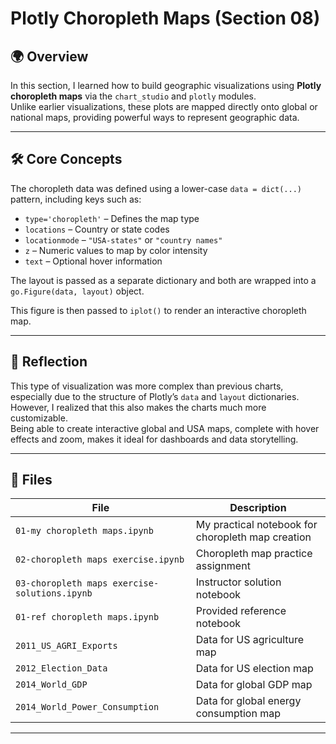 # Plotly Choropleth Maps (Section 08)

## 🌍 Overview

In this section, I learned how to build geographic visualizations using **Plotly choropleth maps** via the `chart_studio` and `plotly` modules.  
Unlike earlier visualizations, these plots are mapped directly onto global or national maps, providing powerful ways to represent geographic data.

---

## 🛠️ Core Concepts

The choropleth data was defined using a lower-case `data = dict(...)` pattern, including keys such as:

- `type='choropleth'` – Defines the map type  
- `locations` – Country or state codes  
- `locationmode` – `"USA-states"` or `"country names"`  
- `z` – Numeric values to map by color intensity  
- `text` – Optional hover information

The layout is passed as a separate dictionary and both are wrapped into a `go.Figure(data, layout)` object.

This figure is then passed to `iplot()` to render an interactive choropleth map.

---

## 💬 Reflection

This type of visualization was more complex than previous charts, especially due to the structure of Plotly’s `data` and `layout` dictionaries.  
However, I realized that this also makes the charts much more customizable.  
Being able to create interactive global and USA maps, complete with hover effects and zoom, makes it ideal for dashboards and data storytelling.

---

## 📂 Files

| File | Description |
|------|-------------|
| `01-my choropleth maps.ipynb` | My practical notebook for choropleth map creation |
| `02-choropleth maps exercise.ipynb` | Choropleth map practice assignment |
| `03-choropleth maps exercise-solutions.ipynb` | Instructor solution notebook |
| `01-ref choropleth maps.ipynb` | Provided reference notebook |
| `2011_US_AGRI_Exports` | Data for US agriculture map |
| `2012_Election_Data` | Data for US election map |
| `2014_World_GDP` | Data for global GDP map |
| `2014_World_Power_Consumption` | Data for global energy consumption map |

---
